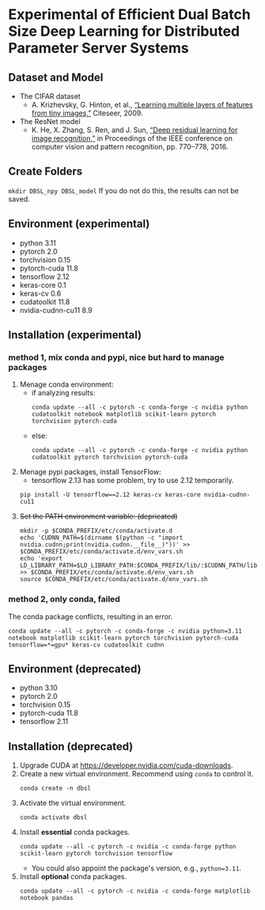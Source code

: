 # Experimental of Efficient Dual Batch Size Deep Learning for Distributed Parameter Server Systems
<!--
K. -W. Lu, P. Liu, D. -Y. Hong and J. -J. Wu, "Efficient Dual Batch Size Deep Learning for Distributed Parameter Server Systems," 2022 IEEE 46th Annual Computers, Software, and Applications Conference (COMPSAC), 2022, pp. 630-639, doi: [10.1109/COMPSAC54236.2022.00110](https://doi.org/10.1109/COMPSAC54236.2022.00110).
-->

## Dataset and Model
- The CIFAR dataset
    - A. Krizhevsky, G. Hinton, et al., [“Learning multiple layers of features from tiny images,”](https://www.cs.toronto.edu/~kriz/) Citeseer, 2009.
- The ResNet model
    - K. He, X. Zhang, S. Ren, and J. Sun, [“Deep residual learning for image recognition,”](https://doi.org/10.1109/CVPR.2016.90) in Proceedings of the IEEE conference on computer vision and pattern recognition, pp. 770–778, 2016.
## Create Folders
`mkdir DBSL_npy DBSL_model`
If you do not do this, the results can not be saved.

## Environment (experimental)
- python 3.11
- pytorch 2.0
- torchvision 0.15
- pytorch-cuda 11.8
- tensorflow 2.12
- keras-core 0.1
- keras-cv 0.6
- cudatoolkit 11.8
- nvidia-cudnn-cu11 8.9

## Installation (experimental)
### method 1, mix conda and pypi, nice but hard to manage packages
1. Menage conda environment:
    - if analyzing results:
        ```
        conda update --all -c pytorch -c conda-forge -c nvidia python cudatoolkit notebook matplotlib scikit-learn pytorch torchvision pytorch-cuda
        ```
    - else:
        ```
        conda update --all -c pytorch -c conda-forge -c nvidia python cudatoolkit pytorch torchvision pytorch-cuda
        ```
2. Menage pypi packages, install TensorFlow:
    - tensorflow 2.13 has some problem, try to use 2.12 temporarily.
    ```
    pip install -U tensorflow==2.12 keras-cv keras-core nvidia-cudnn-cu11
    ```
3. ~~Set the PATH environment variable: (depricated)~~
    ```
    mkdir -p $CONDA_PREFIX/etc/conda/activate.d
    echo 'CUDNN_PATH=$(dirname $(python -c "import nvidia.cudnn;print(nvidia.cudnn.__file__)"))' >> $CONDA_PREFIX/etc/conda/activate.d/env_vars.sh
    echo 'export LD_LIBRARY_PATH=$LD_LIBRARY_PATH:$CONDA_PREFIX/lib/:$CUDNN_PATH/lib' >> $CONDA_PREFIX/etc/conda/activate.d/env_vars.sh
    source $CONDA_PREFIX/etc/conda/activate.d/env_vars.sh
    ```
### method 2, only conda, failed
The conda package conflicts, resulting in an error.
```
conda update --all -c pytorch -c conda-forge -c nvidia python=3.11 notebook matplotlib scikit-learn pytorch torchvision pytorch-cuda tensorflow=*=gpu* keras-cv cudatoolkit cudnn
```

## Environment (deprecated)
- python 3.10
- pytorch 2.0
- torchvision 0.15
- pytorch-cuda 11.8
- tensorflow 2.11

## Installation (deprecated)
1. Upgrade CUDA at https://developer.nvidia.com/cuda-downloads.
2. Create a new virtual environment. Recommend using `conda` to control it.
    ```
    conda create -n dbsl
    ```
3. Activate the virtual environment.
    ```
    conda activate dbsl
    ```
4. Install **essential** conda packages.
    ```
    conda update --all -c pytorch -c nvidia -c conda-forge python scikit-learn pytorch torchvision tensorflow
    ```
    - You could also appoint the package's version, e.g., `python=3.11`.
5. Install **optional** conda packages.
    ```
    conda update --all -c pytorch -c nvidia -c conda-forge matplotlib notebook pandas
    ```

<!--
## DBSL
Run `DBSL.py` by:
```
python DBSL.py -a='$(serverIP)' -w=$(wordSize) -r=$(rank)
```
- You should check ufw first
  - need the permission to access any `port` of the devices
  - `ufw allow from $(deviceIP)`
  - maybe you also need to modify `/etc/hosts` and comment `127.0.0.1 localhost`
  - suck PyTorch RPC zzz...
- addres: Server IP
- world: numbers of machines on parameter server
- rank: 1~(w-1) if worker, 0 if server
- hyperparameters in code:
    - a, b: device information, get from linear regression
    - num_GPU, num_small
    - base_BS, base_LR
    - extra_time_ratio
    - rounds, threshold, gamma

## Plot Figure
Please use `Makefile` under the directory `plot`.
1. gnuplot: `make gnuplot`
2. pyplot: `make pyplot`
3. both: `make`
4. clean: `make clean`
-->